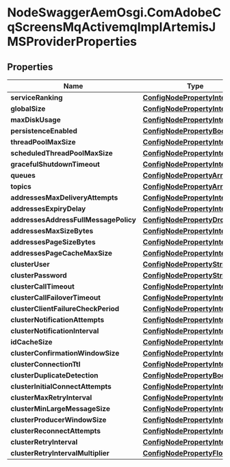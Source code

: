 # NodeSwaggerAemOsgi.ComAdobeCqScreensMqActivemqImplArtemisJMSProviderProperties

## Properties

Name | Type | Description | Notes
------------ | ------------- | ------------- | -------------
**serviceRanking** | [**ConfigNodePropertyInteger**](ConfigNodePropertyInteger.md) |  | [optional] 
**globalSize** | [**ConfigNodePropertyInteger**](ConfigNodePropertyInteger.md) |  | [optional] 
**maxDiskUsage** | [**ConfigNodePropertyInteger**](ConfigNodePropertyInteger.md) |  | [optional] 
**persistenceEnabled** | [**ConfigNodePropertyBoolean**](ConfigNodePropertyBoolean.md) |  | [optional] 
**threadPoolMaxSize** | [**ConfigNodePropertyInteger**](ConfigNodePropertyInteger.md) |  | [optional] 
**scheduledThreadPoolMaxSize** | [**ConfigNodePropertyInteger**](ConfigNodePropertyInteger.md) |  | [optional] 
**gracefulShutdownTimeout** | [**ConfigNodePropertyInteger**](ConfigNodePropertyInteger.md) |  | [optional] 
**queues** | [**ConfigNodePropertyArray**](ConfigNodePropertyArray.md) |  | [optional] 
**topics** | [**ConfigNodePropertyArray**](ConfigNodePropertyArray.md) |  | [optional] 
**addressesMaxDeliveryAttempts** | [**ConfigNodePropertyInteger**](ConfigNodePropertyInteger.md) |  | [optional] 
**addressesExpiryDelay** | [**ConfigNodePropertyInteger**](ConfigNodePropertyInteger.md) |  | [optional] 
**addressesAddressFullMessagePolicy** | [**ConfigNodePropertyDropDown**](ConfigNodePropertyDropDown.md) |  | [optional] 
**addressesMaxSizeBytes** | [**ConfigNodePropertyInteger**](ConfigNodePropertyInteger.md) |  | [optional] 
**addressesPageSizeBytes** | [**ConfigNodePropertyInteger**](ConfigNodePropertyInteger.md) |  | [optional] 
**addressesPageCacheMaxSize** | [**ConfigNodePropertyInteger**](ConfigNodePropertyInteger.md) |  | [optional] 
**clusterUser** | [**ConfigNodePropertyString**](ConfigNodePropertyString.md) |  | [optional] 
**clusterPassword** | [**ConfigNodePropertyString**](ConfigNodePropertyString.md) |  | [optional] 
**clusterCallTimeout** | [**ConfigNodePropertyInteger**](ConfigNodePropertyInteger.md) |  | [optional] 
**clusterCallFailoverTimeout** | [**ConfigNodePropertyInteger**](ConfigNodePropertyInteger.md) |  | [optional] 
**clusterClientFailureCheckPeriod** | [**ConfigNodePropertyInteger**](ConfigNodePropertyInteger.md) |  | [optional] 
**clusterNotificationAttempts** | [**ConfigNodePropertyInteger**](ConfigNodePropertyInteger.md) |  | [optional] 
**clusterNotificationInterval** | [**ConfigNodePropertyInteger**](ConfigNodePropertyInteger.md) |  | [optional] 
**idCacheSize** | [**ConfigNodePropertyInteger**](ConfigNodePropertyInteger.md) |  | [optional] 
**clusterConfirmationWindowSize** | [**ConfigNodePropertyInteger**](ConfigNodePropertyInteger.md) |  | [optional] 
**clusterConnectionTtl** | [**ConfigNodePropertyInteger**](ConfigNodePropertyInteger.md) |  | [optional] 
**clusterDuplicateDetection** | [**ConfigNodePropertyBoolean**](ConfigNodePropertyBoolean.md) |  | [optional] 
**clusterInitialConnectAttempts** | [**ConfigNodePropertyInteger**](ConfigNodePropertyInteger.md) |  | [optional] 
**clusterMaxRetryInterval** | [**ConfigNodePropertyInteger**](ConfigNodePropertyInteger.md) |  | [optional] 
**clusterMinLargeMessageSize** | [**ConfigNodePropertyInteger**](ConfigNodePropertyInteger.md) |  | [optional] 
**clusterProducerWindowSize** | [**ConfigNodePropertyInteger**](ConfigNodePropertyInteger.md) |  | [optional] 
**clusterReconnectAttempts** | [**ConfigNodePropertyInteger**](ConfigNodePropertyInteger.md) |  | [optional] 
**clusterRetryInterval** | [**ConfigNodePropertyInteger**](ConfigNodePropertyInteger.md) |  | [optional] 
**clusterRetryIntervalMultiplier** | [**ConfigNodePropertyFloat**](ConfigNodePropertyFloat.md) |  | [optional] 



